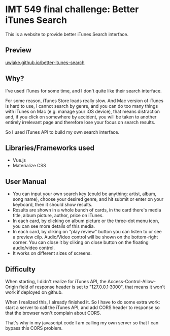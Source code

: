 # IMT 549 final challenge: Better iTunes Search

This is a website to provide better iTunes Search interface.

## Preview
[uwjake.github.io/better-itunes-search](https://uwjake.github.io/better-itunes-search)

## Why?

I've used iTunes for some time, and I don't quite like their search interface.

For some reason, iTunes Store loads really slow. And Mac version of iTunes is hard to use, I cannot search by genre, and you can do too many things with iTunes on Mac (e.g. manage your iOS device), that means distraction and, if you click on somewhere by accident, you will be taken to another entirely irrelevant page and therefore lose your focus on search results.

So I used iTunes API to build my own search interface.

## Libraries/Frameworks used

- Vue.js
- Materialize CSS

## User Manual

- You can input your own search key (could be anything: artist, album, song name), choose your desired genre, and hit submit or enter on your keyboard, then it should show results.
- Results are shown in a whole bunch of cards, in the card there's media title, album picture, author, price on iTunes.
- In each card, by clicking on album picture or the three-dot menu icon, you can see more details of this media.
- In each card, by cliking on "play review" button you can listen to or see a preview cilp. Audio/Video control will be shown on the bottom-right corner. You can close it by cliking on close button on the floating audio/video control.
- It works on different sizes of screens.

## Difficulty

When starting, I didn't realize for iTunes API, the Access-Control-Allow-Origin field of response header is set to "127.0.0.1:3000", that means it won't work if deployed on github. 

When I realized this, I already finished it. So I have to do some extra work: start a server to call the iTunes API, and add CORS header to response so that the browser won't complain about CORS.

That's why in my javascript code I am calling my own server so that I can bypass this CORS problem.
